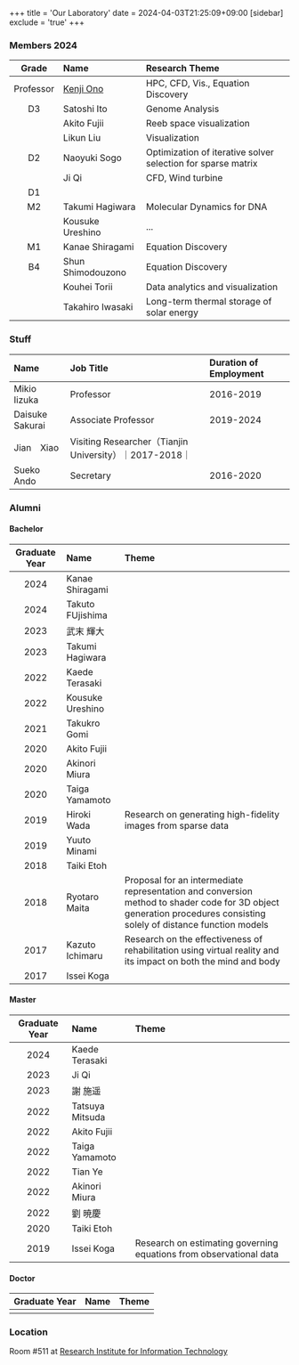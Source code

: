 +++
title = 'Our Laboratory'
date = 2024-04-03T21:25:09+09:00
[sidebar]
  exclude = 'true'
+++


### Members 2024

|Grade|Name|Research Theme|
|:---:|:---|:------|
|Professor| [Kenji Ono](https://hyoka.ofc.kyushu-u.ac.jp/search/details/K006372/index.html)|HPC, CFD, Vis., Equation Discovery|
|D3| Satoshi Ito|Genome Analysis|
|  | Akito Fujii|Reeb space visualization|
|  | Likun Liu|Visualization|
|D2| Naoyuki Sogo| Optimization of iterative solver selection for sparse matrix|
|  | Ji Qi| CFD, Wind turbine|
|D1| |
|M2|Takumi Hagiwara|Molecular Dynamics for DNA|
|  |Kousuke Ureshino| ... |
|M1|Kanae Shiragami|Equation Discovery|
|B4|Shun Shimodouzono|Equation Discovery|
|  |Kouhei Torii|Data analytics and visualization|
|  |Takahiro Iwasaki|Long-term thermal storage of solar energy|


### Stuff

|Name|Job Title|Duration of Employment|
|:---|:---|:------|
|Mikio Iizuka|Professor|2016-2019|
|Daisuke Sakurai|Associate Professor|2019-2024|
|Jian　Xiao|Visiting Researcher（Tianjin University）｜2017-2018｜
|Sueko Ando|Secretary|2016-2020|


### Alumni

#### Bachelor

|Graduate Year| Name | Theme |
|:-----------:|:-----|:------|
|2024|Kanae Shiragami| |
|2024|Takuto FUjishima| |
|2023|武末 輝大| |
|2023|Takumi Hagiwara| |
|2022|Kaede Terasaki| |
|2022|Kousuke Ureshino| |
|2021|Takukro Gomi| |
|2020|Akito Fujii| |
|2020|Akinori Miura| |
|2020|Taiga Yamamoto| |
|2019|Hiroki Wada|Research on generating high-fidelity images from sparse data|
|2019|Yuuto Minami| |
|2018|Taiki Etoh| |
|2018|Ryotaro Maita|Proposal for an intermediate representation and conversion method to shader code for 3D object generation procedures consisting solely of distance function models|
|2017|Kazuto Ichimaru|Research on the effectiveness of rehabilitation using virtual reality and its impact on both the mind and body|
|2017|Issei Koga| |


#### Master

|Graduate Year| Name | Theme |
|:-----------:|:-----|:------|
|2024|Kaede Terasaki| |
|2023|Ji Qi| |
|2023|謝 施遥| |
|2022|Tatsuya Mitsuda| |
|2022|Akito Fujii| |
|2022|Taiga Yamamoto| |
|2022|Tian Ye| |
|2022|Akinori Miura| |
|2022|劉 暁慶| |
|2020|Taiki Etoh| |
|2019|Issei Koga|Research on estimating governing equations from observational data|

#### Doctor

|Graduate Year| Name | Theme |
|:-----------:|:-----|:------|
| | | |

### Location 
Room #511 at [Research Institute for Information Technology](http://ri2t.kyushu-u.ac.jp/access.html)
